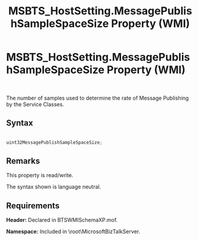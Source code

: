 ﻿---
title: MSBTS_HostSetting.MessagePublishSampleSpaceSize Property (WMI)
TOCTitle: MSBTS_HostSetting.MessagePublishSampleSpaceSize Property (WMI)
ms:assetid: 6662e11b-8eb4-40f7-a90e-0fa1e0070f52
ms:mtpsurl: https://msdn.microsoft.com/en-us/library/Aa560542(v=BTS.80)
ms:contentKeyID: 51528562
ms.date: 08/30/2017
mtps_version: v=BTS.80
---

# MSBTS\_HostSetting.MessagePublishSampleSpaceSize Property (WMI)

 

The number of samples used to determine the rate of Message Publishing by the Service Classes.

## Syntax

```C#
  
uint32MessagePublishSampleSpaceSize;  
```

## Remarks

This property is read/write.

The syntax shown is language neutral.

## Requirements

**Header:** Declared in BTSWMISchemaXP.mof.

**Namespace:** Included in \\root\\MicrosoftBizTalkServer.

